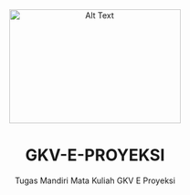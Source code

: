 <div align="center">
<img src="https://github.com/bruhismyname/PUBLIC-SOURCE/blob/main/Screenshots/dimetric_view.png" alt="Alt Text" width="300" height="200">

# GKV-E-PROYEKSI
Tugas Mandiri Mata Kuliah GKV E Proyeksi
